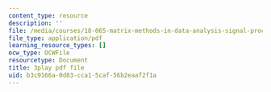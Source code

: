 ```yaml
---
content_type: resource
description: ''
file: /media/courses/18-065-matrix-methods-in-data-analysis-signal-processing-and-machine-learning-spring-2018/b3c9166a0d83cca15caf56b2eaaf2f1a_or6C4yBk_SY.pdf
file_type: application/pdf
learning_resource_types: []
ocw_type: OCWFile
resourcetype: Document
title: 3play pdf file
uid: b3c9166a-0d83-cca1-5caf-56b2eaaf2f1a
---
```

